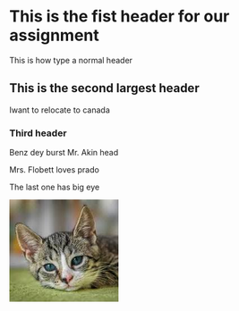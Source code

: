 # This is the fist header for our assignment


This is how type a normal header

## This is the second largest header

Iwant to relocate to canada


### Third header

Benz dey burst Mr. Akin head

Mrs. Flobett loves prado

The last one has big eye


![This is my screenshot](https://github.com/Aksurlov/Assignment_Soluton/blob/main/download.jpg)